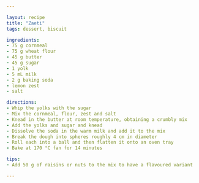 ```yaml
---

layout: recipe
title: "Zaeti"
tags: dessert, biscuit

ingredients:
- 75 g cornmeal
- 75 g wheat flour
- 45 g butter
- 45 g sugar
- 1 yolk
- 5 mL milk
- 2 g baking soda
- lemon zest
- salt

directions:
- Whip the yolks with the sugar
- Mix the cornmeal, flour, zest and salt
- Knead in the butter at room temperature, obtaining a crumbly mix
- Add the yolks and sugar and knead
- Dissolve the soda in the warm milk and add it to the mix
- Break the dough into spheres roughly 4 cm in diameter
- Roll each into a ball and then flatten it onto an oven tray
- Bake at 170 °C fan for 14 minutes

tips:
- Add 50 g of raisins or nuts to the mix to have a flavoured variant

---
```

